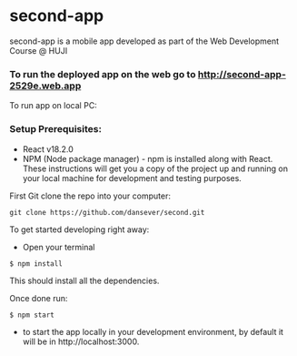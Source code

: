 # second-app
second-app is a mobile app developed as part of the Web Development Course @ HUJI

### To run the deployed app on the web go to http://second-app-2529e.web.app

To run app on local PC: 

### Setup Prerequisites:

* React v18.2.0
* NPM (Node package manager) - npm is installed along with React.
These instructions will get you a copy of the project up and running on your local machine for development and testing purposes.

First Git clone the repo into your computer:

```git clone https://github.com/dansever/second.git```

To get started developing right away:
* Open your terminal

```$ npm install```

This should install all the dependencies.

Once done run:

```$ npm start```

* to start the app locally in your development environment, by default it will be in http://localhost:3000.
